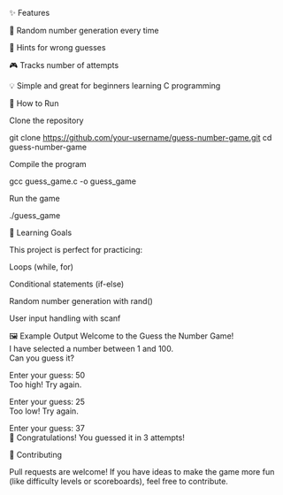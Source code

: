 ✨ Features

🔢 Random number generation every time

📝 Hints for wrong guesses

🎮 Tracks number of attempts

💡 Simple and great for beginners learning C programming

🚀 How to Run

Clone the repository

git clone https://github.com/your-username/guess-number-game.git
cd guess-number-game


Compile the program

gcc guess_game.c -o guess_game


Run the game

./guess_game

📌 Learning Goals

This project is perfect for practicing:

Loops (while, for)

Conditional statements (if-else)

Random number generation with rand()

User input handling with scanf

🖼️ Example Output
Welcome to the Guess the Number Game!  
I have selected a number between 1 and 100.  
Can you guess it?  

Enter your guess: 50  
Too high! Try again.  

Enter your guess: 25  
Too low! Try again.  

Enter your guess: 37  
🎉 Congratulations! You guessed it in 3 attempts!

🤝 Contributing

Pull requests are welcome! If you have ideas to make the game more fun (like difficulty levels or scoreboards), feel free to contribute.
